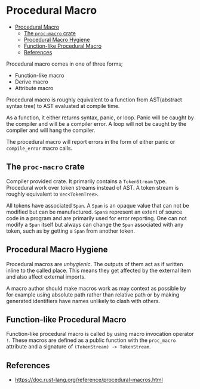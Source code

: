 # Procedural Macro
- [Procedural Macro](#procedural-macro)
  - [The `proc-macro` crate](#the-proc-macro-crate)
  - [Procedural Macro Hygiene](#procedural-macro-hygiene)
  - [Function-like Procedural Macro](#function-like-procedural-macro)
  - [References](#references)

Procedural macro comes in one of three forms;
- Function-like macro
- Derive macro
- Attribute macro

Procedural macro is roughly equivalent to a function from AST(abstract syntax tree) to AST evaluated at compile time. 

As a function, it either returns syntax, panic, or loop. Panic will be caught by the compiler and will be a compiler error. A loop will not be caught by the compiler and will hang the compiler. 

The procedural macro will report errors in the form of either panic or `compile_error` macro calls.

## The `proc-macro` crate
Compiler provided crate. It primarily contains a `TokenStream` type. Procedural work over token streams instead of AST. A token stream is roughly equivalent to `Vec<TokenTree>`. 

All tokens have associated `Span`. A `Span` is an opaque value that can not be modified but can be manufactured. `Span`s represent an extent of source code in a program and are primarily used for error reporting. One can not modify a `Span` itself but always can change the `Span` associated with any token, such as by getting a `Span` from another token.

## Procedural Macro Hygiene
Procedural macros are *unhygienic*. The outputs of them act as if written inline to the called place. This means they get affected by the external item and also affect external imports.

A macro author should make macros work as may context as possible by for example using absolute path rather than relative path or by making generated identifiers have names unlikely to clash with others.

## Function-like Procedural Macro
Function-like procedural macro is called by using macro invocation operator `!`. These macros are defined as a public function with the `proc_macro` attribute and a signature of `(TokenStream) -> TokenStream`. 

## References
- https://doc.rust-lang.org/reference/procedural-macros.html
